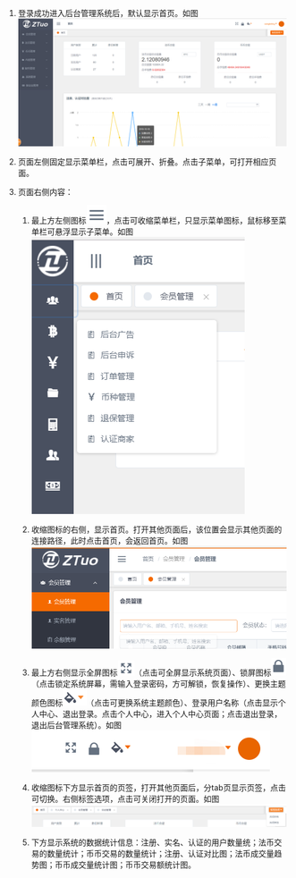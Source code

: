 1. 登录成功进入后台管理系统后，默认显示首页。如图![](/ZTuo/assets/importq.png)
2. 页面左侧固定显示菜单栏，点击可展开、折叠。点击子菜单，可打开相应页面。
3. 页面右侧内容：

   1. 最上方左侧图标![](/ZTuo/assets/importz.png)，点击可收缩菜单栏，只显示菜单图标，鼠标移至菜单栏可悬浮显示子菜单。如图![](/ZTuo/assets/importw.png)

   2. 收缩图标的右侧，显示首页。打开其他页面后，该位置会显示其他页面的连接路径，此时点击首页，会返回首页。如图![](/ZTuo/assets/imports.png)

   3. 最上方右侧显示全屏图标![](/ZTuo/assets/importx.png)（点击可全屏显示系统页面）、锁屏图标![](/ZTuo/assets/importe.png)（点击锁定系统屏幕，需输入登录密码，方可解锁，恢复操作）、更换主题颜色图标![](/ZTuo/assets/importd.png)（点击可更换系统主题颜色）、登录用户名称（点击显示个人中心、退出登录。点击个人中心，进入个人中心页面；点击退出登录，退出后台管理系统）。如图![](/ZTuo/assets/importc.png)

   4. 收缩图标下方显示首页的页签，打开其他页面后，分tab页显示页签，点击可切换。右侧标签选项，点击可关闭打开的页面。如图![](/ZTuo/assets/importr.png)

   5. 下方显示系统的数据统计信息：注册、实名、认证的用户数量统；法币交易的数量统计；币币交易的数量统计；注册、认证对比图；法币成交量趋势图；币币成交量统计图；币币交易额统计图。



